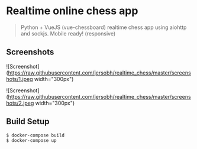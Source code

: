# Realtime online chess app

> Python + VueJS (vue-chessboard) realtime chess app using aiohttp and sockjs. Mobile ready! (responsive)

## Screenshots
![Screenshot](https://raw.githubusercontent.com/jersobh/realtime_chess/master/screenshots/1.jpeg width="300px")

![Screenshot](https://raw.githubusercontent.com/jersobh/realtime_chess/master/screenshots/2.jpeg width="300px")

## Build Setup

``` bash
$ docker-compose build
$ docker-compose up
```
